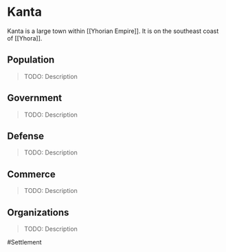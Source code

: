 # Kanta
Kanta is a large town within [[Yhorian Empire]]. It is on the southeast coast of [[Yhora]].

## Population
> TODO: Description

## Government
> TODO: Description

## Defense
> TODO: Description

## Commerce
> TODO: Description

## Organizations
> TODO: Description

#Settlement 
